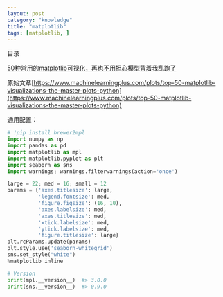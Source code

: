 ```yaml
---
layout: post
category: "knowledge"
title: "matplotlib"
tags: [matplotlib, ]
---
```


目录

<!-- TOC -->


<!-- /TOC -->

[50种常用的matplotlib可视化，再也不用担心模型背着我乱跑了](https://mp.weixin.qq.com/s?__biz=MzA3MzI4MjgzMw==&mid=2650755443&idx=3&sn=0229c2d8eeb8e07486d6393cd9b983ae&chksm=871a950db06d1c1b9d7a08b38f2f16f974e5a79f994fb44175dab7a3ef5d7ece39e7763c8f49&mpshare=1&scene=1&srcid=0113CI7lPTEcV99uFQdNOXdp&pass_ticket=GbqnkzYDgSDQxJoviNYzckA8ZJ6bULsWpoyug4CHgCsT0B80C5nEC38bRj4CywCT#rd)

原始文章[https://www.machinelearningplus.com/plots/top-50-matplotlib-visualizations-the-master-plots-python](https://www.machinelearningplus.com/plots/top-50-matplotlib-visualizations-the-master-plots-python)

通用配置：

```python
# !pip install brewer2mpl
import numpy as np
import pandas as pd
import matplotlib as mpl
import matplotlib.pyplot as plt
import seaborn as sns
import warnings; warnings.filterwarnings(action='once')

large = 22; med = 16; small = 12
params = {'axes.titlesize': large,
          'legend.fontsize': med,
          'figure.figsize': (16, 10),
          'axes.labelsize': med,
          'axes.titlesize': med,
          'xtick.labelsize': med,
          'ytick.labelsize': med,
          'figure.titlesize': large}
plt.rcParams.update(params)
plt.style.use('seaborn-whitegrid')
sns.set_style("white")
%matplotlib inline

# Version
print(mpl.__version__)  #> 3.0.0
print(sns.__version__)  #> 0.9.0
```